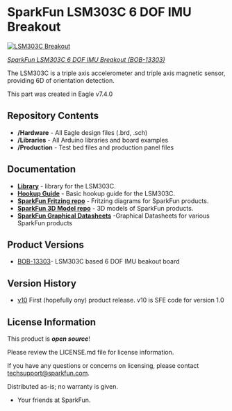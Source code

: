 SparkFun LSM303C 6 DOF IMU Breakout
========================================

[![LSM303C Breakout](https://cdn.sparkfun.com/assets/parts/1/0/5/6/4/13303-01.jpg)](https://www.sparkfun.com/products/13303)

*[SparkFun LSM303C 6 DOF IMU Breakout (BOB-13303)](https://www.sparkfun.com/products/13303)*

The LSM303C is a triple axis accelerometer and triple axis magnetic sensor, providing 6D of orientation detection.

This part was created in Eagle v7.4.0

Repository Contents
-------------------

* **/Hardware** - All Eagle design files (.brd, .sch)
* **/Libraries** - All Arduino libraries and board examples
* **/Production** - Test bed files and production panel files

Documentation
--------------
* **[Library](https://github.com/sparkfun/SparkFun_LSM303C_6_DOF_IMU_Breakout_Arduino_Library)** - <LANGUAGE> library for the LSM303C.
* **[Hookup Guide](https://learn.sparkfun.com/tutorials/lsm303c-6dof-hookup-guide?_ga=1.193731876.863167751.1453149924)** - Basic hookup guide for the LSM303C.
* **[SparkFun Fritzing repo](https://github.com/sparkfun/Fritzing_Parts)** - Fritzing diagrams for SparkFun products.
* **[SparkFun 3D Model repo](https://github.com/sparkfun/3D_Models)** - 3D models of SparkFun products. 
* **[SparkFun Graphical Datasheets](https://github.com/sparkfun/Graphical_Datasheets)** -Graphical Datasheets for various SparkFun products

Product Versions
----------------
* [BOB-13303](https://www.sparkfun.com/products/13303)- LSM303C based 6 DOF IMU beakout board

Version History
---------------
* [v10](https://github.com/sparkfun/LSM303C_6_DOF_IMU_Breakout/releases/tag/v1.0) First (hopefully ony) product release.  v10 is SFE code for version 1.0

License Information
-------------------

This product is _**open source**_! 

Please review the LICENSE.md file for license information. 

If you have any questions or concerns on licensing, please contact techsupport@sparkfun.com.

Distributed as-is; no warranty is given.

- Your friends at SparkFun.

_<COLLABORATION CREDIT>_
